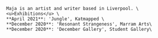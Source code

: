     Maja is an artist and writer based in Liverpool. \
    <u>Exhibitions</u> \
    **April 2021**: 'Jungle', Katmapped \
    **December 2020**: 'Resonant Strangeness', Marram Arts\
    **December 2020**: 'December Gallery', Student Gallery\